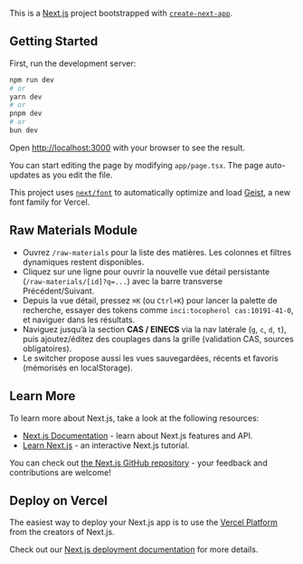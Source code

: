 This is a [Next.js](https://nextjs.org) project bootstrapped with [`create-next-app`](https://nextjs.org/docs/app/api-reference/cli/create-next-app).

## Getting Started

First, run the development server:

```bash
npm run dev
# or
yarn dev
# or
pnpm dev
# or
bun dev
```

Open [http://localhost:3000](http://localhost:3000) with your browser to see the result.

You can start editing the page by modifying `app/page.tsx`. The page auto-updates as you edit the file.

This project uses [`next/font`](https://nextjs.org/docs/app/building-your-application/optimizing/fonts) to automatically optimize and load [Geist](https://vercel.com/font), a new font family for Vercel.

## Raw Materials Module

- Ouvrez `/raw-materials` pour la liste des matières. Les colonnes et filtres dynamiques restent disponibles.
- Cliquez sur une ligne pour ouvrir la nouvelle vue détail persistante (`/raw-materials/[id]?q=...`) avec la barre transverse Précédent/Suivant.
- Depuis la vue détail, pressez `⌘K` (ou `Ctrl+K`) pour lancer la palette de recherche, essayer des tokens comme `inci:tocopherol cas:10191-41-0`, et naviguer dans les résultats.
- Naviguez jusqu’à la section **CAS / EINECS** via la nav latérale (`g`, `c`, `d`, `t`), puis ajoutez/éditez des couplages dans la grille (validation CAS, sources obligatoires).
- Le switcher propose aussi les vues sauvegardées, récents et favoris (mémorisés en localStorage).

## Learn More

To learn more about Next.js, take a look at the following resources:

- [Next.js Documentation](https://nextjs.org/docs) - learn about Next.js features and API.
- [Learn Next.js](https://nextjs.org/learn) - an interactive Next.js tutorial.

You can check out [the Next.js GitHub repository](https://github.com/vercel/next.js) - your feedback and contributions are welcome!

## Deploy on Vercel

The easiest way to deploy your Next.js app is to use the [Vercel Platform](https://vercel.com/new?utm_medium=default-template&filter=next.js&utm_source=create-next-app&utm_campaign=create-next-app-readme) from the creators of Next.js.

Check out our [Next.js deployment documentation](https://nextjs.org/docs/app/building-your-application/deploying) for more details.

